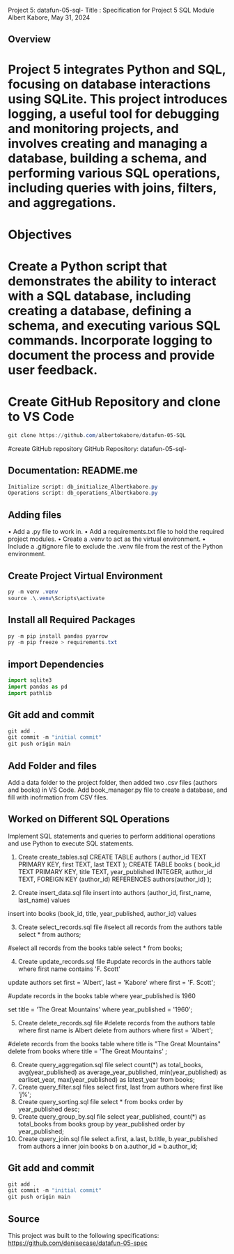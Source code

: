 Project 5: datafun-05-sql-
Title : Specification for Project 5 SQL Module
Albert Kabore, May 31, 2024
## Overview
# Project 5 integrates Python and SQL, focusing on database interactions using SQLite. This project introduces logging, a useful tool for debugging and monitoring projects, and involves creating and managing a database, building a schema, and performing various SQL operations, including queries with joins, filters, and aggregations.

# Objectives
# Create a Python script that demonstrates the ability to interact with a SQL database, including creating a database, defining a schema, and executing various SQL commands. Incorporate logging to document the process and provide user feedback.
# Create GitHub Repository and clone to VS Code
```PowerShell
git clone https://github.com/albertokabore/datafun-05-SQL
```
#create GitHub repository
 GitHub Repository: datafun-05-sql-
 ## Documentation: README.me
 ```PowerShell
Initialize script: db_initialize_Albertkabore.py
 Operations script: db_operations_Albertkabore.py
```
## Adding files
•	Add a .py file to work in.
•	Add a requirements.txt file to hold the required project modules.
•	Create a .venv to act as the virtual environment.
•	Include a .gitignore file to exclude the .venv file from the rest of the Python environment.
## Create Project Virtual Environment
 ```PowerShell
py -m venv .venv
source .\.venv\Scripts\activate
```
## Install all Required Packages
 ```PowerShell
py -m pip install pandas pyarrow
 py -m pip freeze > requirements.txt

```
## import Dependencies
```python
import sqlite3
import pandas as pd
import pathlib
```
## Git add and commit
```PowerShell
git add .
git commit -m "initial commit"
git push origin main
```
## Add Folder and files
Add a data folder to the project folder, then added two .csv files (authors and books) in VS Code.
Add book_manager.py file to create a database, and fill with inofrmation from CSV files. 
## Worked on Different SQL Operations
Implement SQL statements and queries to perform additional operations and use Python to execute SQL statements.

1.	Create create_tables.sql
CREATE TABLE authors (
    author_id TEXT PRIMARY KEY,
    first TEXT,
    last TEXT
);
CREATE TABLE books (
    book_id TEXT PRIMARY KEY,
    title TEXT,
    year_published INTEGER,
    author_id TEXT,
    FOREIGN KEY (author_id) REFERENCES authors(author_id)
);

2.	Create insert_data.sql file
insert into authors (author_id, first_name, last_name) values

insert into books (book_id, title, year_published, author_id) values

3.	Create select_records.sql file
#select all records from the authors table
select * from authors;

#select all records from the books table
select * from books;

4.	Create update_records.sql file
#update records in the authors table where first name contains 'F. Scott'

update authors
set first = 'Albert', last = 'Kabore'
where first = 'F. Scott';

#update records in the books table where year_published is 1960

set title = 'The Great Mountains'
where year_published = '1960';

5.	Create delete_records.sql file
#delete records from the authors table where first name is Albert 
delete from authors
where first = 'Albert';

#delete records from the books table where title is "The Great Mountains"
delete from  books
where title = 'The Great Mountains' ;

6.	Create query_aggregation.sql file
select 
count(*) as total_books,
avg(year_published) as average_year_published,
min(year_published) as earliset_year,
max(year_published) as latest_year 
from books;
7.	Create query_filter.sql files
select first, last from authors 
where first like 'j%';
8.	Create query_sorting.sql file
select * from books
order by year_published desc;
9.	Create query_group_by.sql file
select year_published, count(*) as total_books
from books
group by year_published
order by year_published;
10.	Create query_join.sql file
select a.first, a.last, b.title, b.year_published
from authors a
inner join books b on a.author_id = b.author_id;
## Git add and commit
```PowerShell
git add .
git commit -m "initial commit"
git push origin main
```
## Source
This project was built to the following specifications: https://github.com/denisecase/datafun-05-spec




